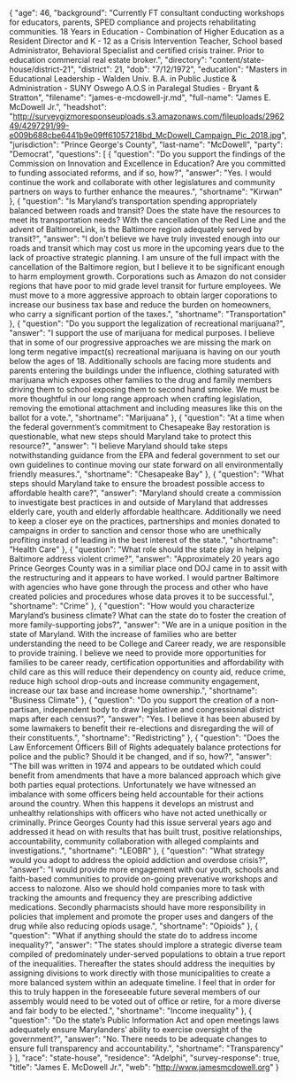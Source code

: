 {
  "age": 46,
  "background": "Currently FT consultant conducting workshops for educators, parents, SPED compliance and projects rehabilitating communities.  18 Years in Education - Combination of Higher Education as a Resident Director and K - 12 as a Crisis Intervention Teacher, School based Administrator, Behavioral Specialist and certified crisis trainer.  Prior to education commercial real estate broker.",
  "directory": "content/state-house/district-21",
  "district": 21,
  "dob": "7/12/1972",
  "education": "Masters in Educational Leadership - Walden Univ. B.A.  in Public Justice & Administration - SUNY Oswego A.O.S in Paralegal Studies - Bryant & Stratton",
  "filename": "james-e-mcdowell-jr.md",
  "full-name": "James E. McDowell Jr.",
  "headshot": "http://surveygizmoresponseuploads.s3.amazonaws.com/fileuploads/296249/4297291/99-e009b688cbe6441b9e09ff61057218bd_McDowell_Campaign_Pic_2018.jpg",
  "jurisdiction": "Prince George's County",
  "last-name": "McDowell",
  "party": "Democrat",
  "questions": [
    {
      "question": "Do you support the findings of the Commission on Innovation and Excellence in Education? Are you committed to funding associated reforms, and if so, how?",
      "answer": "Yes.  I would continue the work and collaborate with other legislatures and community partners on ways to further enhance the meaures.",
      "shortname": "Kirwan"
    },
    {
      "question": "Is Maryland’s transportation spending appropriately balanced between roads and transit? Does the state have the resources to meet its transportation needs? With the cancellation of the Red Line and the advent of BaltimoreLink, is the Baltimore region adequately served by transit?",
      "answer": "I don't believe we have truly invested enough into our roads and transit which may cost us more in the upcoming years due to the lack of proactive strategic planning.  I am unsure of the full impact with the cancellation of the Baltimore region, but I believe it to be significant enough to harm employment growth.  Corporations such as Amazon do not consider regions that have poor to mid grade level transit for furture employees.  We must move to a more aggressive approach to obtain larger coporations to increase our business tax base and reduce the burden on homeowners, who carry a significant portion of the taxes.",
      "shortname": "Transportation"
    },
    {
      "question": "Do you support the legalization of recreational marijuana?",
      "answer": "I support the use of marijuana for medical purposes.  I believe that in some of our progressive approaches we are missing the mark on long term negative impact(s) recreational marijuana is having on our youth below the ages of 18.  Additionally schools are facing more students and parents entering the buildings under the influence, clothing saturated with marijuana which exposes other families to the drug and family members driving them to school exposing them to second hand smoke.  We must be more thoughtful in our long range approach when crafting legislation, removing the emotional attachment and including measures like this on the ballot for a vote.",
      "shortname": "Marijuana"
    },
    {
      "question": "At a time when the federal government’s commitment to Chesapeake Bay restoration is questionable, what new steps should Maryland take to protect this resource?",
      "answer": "I believe Maryland should take steps notwithstanding guidance from the EPA and federal government to set our own guidelines to continue moving our state forward on all environmentally friendly measures.",
      "shortname": "Chesapeake Bay"
    },
    {
      "question": "What steps should Maryland take to ensure the broadest possible access to affordable health care?",
      "answer": "Maryland should create a commission to investigate best practices in and outside of Maryland that addresses elderly care, youth and elderly affordable healthcare.  Additionally we need to keep a closer eye on the practices, partnerships and monies donated to campaigns in order to sanction and censor those who are unethically profiting instead of leading in the best interest of the state.",
      "shortname": "Health Care"
    },
    {
      "question": "What role should the state play in helping Baltimore address violent crime?",
      "answer": "Approximately 20 years ago Prince Georges County was in a similiar place ond DOJ came in to assit with the restructuring and it appears to have worked.  I would partner Baltimore with agencies who have gone through the process and other who have created policies and procedures whose data proves it to be successful.",
      "shortname": "Crime"
    },
    {
      "question": "How would you characterize Maryland’s business climate? What can the state do to foster the creation of more family-supporting jobs?",
      "answer": "We are in a unique position in the state of Maryland.  With the increase of families who are better understanding the need to be College and Career ready, we are responsible to provide training.  I believe we need to provide more opportunities for families to be career ready, certification opportunities and affordability with child care as this will reduce their dependency on county aid, reduce crime, reduce high school drop-outs and increase community engagement, increase our tax base and increase home ownership.",
      "shortname": "Business Climate"
    },
    {
      "question": "Do you support the creation of a non-partisan, independent body to draw legislative and congressional district maps after each census?",
      "answer": "Yes.  I believe it has been abused by some lawmakers to benefit their re-elections and disregarding the will of their constituents.",
      "shortname": "Redistricting"
    },
    {
      "question": "Does the Law Enforcement Officers Bill of Rights adequately balance protections for police and the public? Should it be changed, and if so, how?",
      "answer": "The bill was written in 1974 and appears to be outdated which could benefit from amendments that have a more balanced approach which give both parties equal protections.  Unfortunately we have witnessed an imbalance with some officers being held accountable for their actions around the country.  When this happens it develops an mistrust and unhealthy relationships with officers who have not acted unethically or criminally.   Prince Georges County had this issue serveral years ago and addressed it head on with results that has built trust, positive relationships, accountability, community collaboration with alleged complaints and investigations.",
      "shortname": "LEOBR"
    },
    {
      "question": "What strategy would you adopt to address the opioid addiction and overdose crisis?",
      "answer": "I would provide more engagement with our youth, schools and faith-based communities to provide on-going prevenative workshops and access to nalozone.  Also we should hold companies more to task with tracking the amounts and frequency they are prescribing addictive medications.  Secondly pharmacists should have more responsibility in policies that implement and promote the proper uses and dangers of the drug while also reducing opiods usage.",
      "shortname": "Opioids"
    },
    {
      "question": "What if anything should the state do to address income inequality?",
      "answer": "The states should implore a strategic diverse team compiled of predominately under-served populations to obtain a true report of the inequalities.  Thereafter the states should address the inequities by assigning divisions to work directly with those municipalities to create a more balanced system within an adequate timeline.  I feel that in order for this to truly happen in the foreseeable future several members of our assembly would need to be voted out of office or retire, for a more diverse and fair body to be elected.",
      "shortname": "Income inequality"
    },
    {
      "question": "Do the state’s Public Information Act and open meetings laws adequately ensure Marylanders’ ability to exercise oversight of the government?",
      "answer": "No.  There needs to be adequate changes to ensure full transparency and accountability.",
      "shortname": "Transparency"
    }
  ],
  "race": "state-house",
  "residence": "Adelphi",
  "survey-response": true,
  "title": "James E. McDowell Jr.",
  "web": "http://www.jamesmcdowell.org"
}
